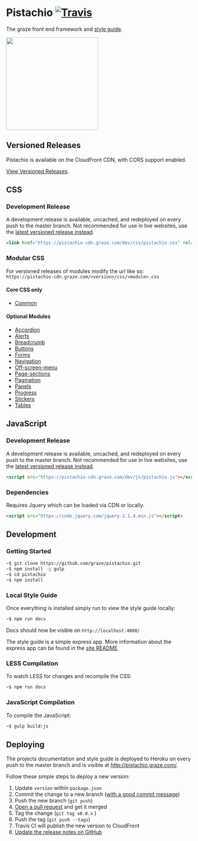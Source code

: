# Pistachio [![Travis][img-travis]][travis]

[travis]: https://travis-ci.org/graze/pistachio
[heroku]: http://pistachio.graze.com

[img-travis]: https://img.shields.io/travis/graze/pistachio/master.svg

The graze front end framework and [style guide](http://pistachio.graze.com).

<img src="http://i.giphy.com/104bRNqTMy2wE.gif" width="250">

## Versioned Releases

Pistachio is available on the CloudFront CDN, with CORS support enabled.

[View Versioned Releases](https://github.com/graze/pistachio/releases).

## CSS

### Development Release

A development release is available, uncached, and redeployed on every push to the master branch. Not recommended for use in live websites, use the [latest versioned release instead](https://github.com/graze/pistachio/releases).

```html
<link href="https://pistachio-cdn.graze.com/dev/css/pistachio.css" rel="stylesheet">
```

### Modular CSS

For versioned releases of modules modify the url like so: `https://pistachio-cdn.graze.com/<version>/css/<module>.css`

#### Core CSS only

 - [Common](https://pistachio-cdn.graze.com/dev/css/common.css)

#### Optional Modules

 - [Accordion](https://pistachio-cdn.graze.com/dev/css/accordion.css)
 - [Alerts](https://pistachio-cdn.graze.com/dev/css/alerts.css)
 - [Breadcrumb](https://pistachio-cdn.graze.com/dev/css/breadcrumb.css)
 - [Buttons](https://pistachio-cdn.graze.com/dev/css/buttons.css)
 - [Forms](https://pistachio-cdn.graze.com/dev/css/forms.css)
 - [Navigation](https://pistachio-cdn.graze.com/dev/css/navigation.css)
 - [Off-screen-menu](https://pistachio-cdn.graze.com/dev/css/off-screen-menu.css)
 - [Page-sections](https://pistachio-cdn.graze.com/dev/css/page-sections.css)
 - [Pagination](https://pistachio-cdn.graze.com/dev/css/pagination.css)
 - [Panels](https://pistachio-cdn.graze.com/dev/css/panels.css)
 - [Progress](https://pistachio-cdn.graze.com/dev/css/progress.css)
 - [Stickers](https://pistachio-cdn.graze.com/dev/css/stickers.css)
 - [Tables](https://pistachio-cdn.graze.com/dev/css/tables.css)

## JavaScript

### Development Release

A development release is available, uncached, and redeployed on every push to the master branch. Not recommended for use in live websites, use the [latest versioned release instead](https://github.com/graze/pistachio/releases).

```html
<script src="https://pistachio-cdn.graze.com/dev/js/pistachio.js"></script>
```

### Dependencies

Requires Jquery which can be loaded via CDN or locally.

```html
<script src="https://code.jquery.com/jquery-2.1.4.min.js"></script>
```

## Development

### Getting Started

```bash
~$ git clone https://github.com/graze/pistachio.git
~$ npm install -g gulp
~$ cd pistachio
~$ npm install
```

### Local Style Guide

Once everything is installed simply run to view the style guide locally:

```bash
~$ npm run docs
```

Docs should now be visible on ```http://localhost:4000/```

The style guide is a simple express app. More information about the express app can be found in the [site README](site/README.md).

### LESS Compilation

To watch LESS for changes and recompile the CSS:

```bash
~$ npm run docs
```

### JavaScript Compilation

To compile the JavaScript:

```bash
~$ gulp build:js
```

## Deploying

The projects documentation and style guide is deployed to Heroku on every push to the master branch and is visible at http://pistachio.graze.com/.

Follow these simple steps to deploy a new version:

1. Update `version` within `package.json`
2. Commit the change to a new branch ([with a good commit message](http://tbaggery.com/2008/04/19/a-note-about-git-commit-messages.html))
3. Push the new branch (`git push`)
4. [Open a pull request](https://github.com/graze/pistachio/pull/new/master) and get it merged
5. Tag the change (`git tag v0.0.x` )
6. Push the tag (`git push --tags`)
7. Travis CI will publish the new version to CloudFront
8. [Update the release notes on GitHub](https://github.com/graze/pistachio/releases)
